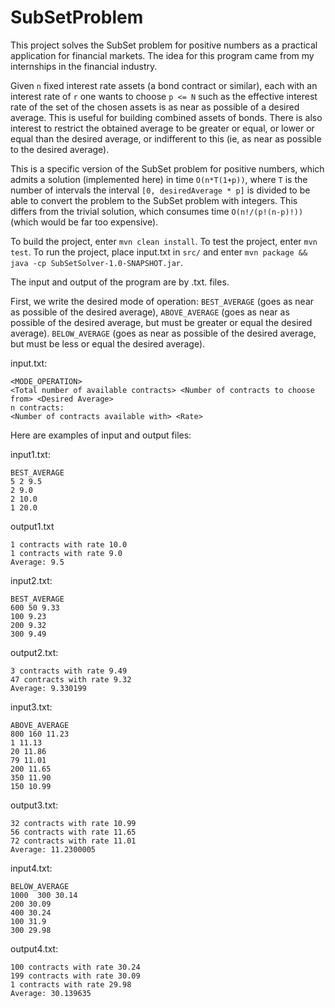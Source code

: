 # SubSetProblem
This project solves the SubSet problem for positive numbers as a practical application for financial markets.
The idea for this program came from my internships in the financial industry.

Given `n` fixed interest rate assets (a bond contract or similar), each with an interest rate of `r` one wants to choose `p <= N` such as the effective interest rate of the set of the chosen assets is
as near as possible of a desired average. This is useful for building combined assets of bonds. There is also interest to restrict the obtained average to be greater or equal, or lower or equal than the desired average,
or indifferent to this (ie, as near as possible to the desired average).

This is a specific version of the SubSet problem for positive numbers, which admits a solution (implemented here) in time `O(n*T(1+p))`, where `T` is the number of intervals the interval `[0, desiredAverage * p]` is divided to be able to convert the problem to the SubSet problem with integers.
This differs from the trivial solution, which consumes time `O(n!/(p!(n-p)!))` (which would be far too expensive).

To build the project, enter `mvn clean install`.
To test the project, enter `mvn test`.
To run the project, place input.txt in `src/` and enter `mvn package && java -cp SubSetSolver-1.0-SNAPSHOT.jar`.

The input and output of the program are by .txt. files.

First, we write the desired mode of operation: `BEST_AVERAGE` (goes as near as possible of the desired average),
                                               `ABOVE_AVERAGE` (goes as near as possible of the desired average, but must be greater or equal the desired average).
                                               `BELOW_AVERAGE` (goes as near as possible of the desired average, but must be less or equal the desired average).

input.txt:
```
<MODE_OPERATION>
<Total number of available contracts> <Number of contracts to choose from> <Desired Average>
n contracts:
<Number of contracts available with> <Rate>
```
Here are examples of input and output files:

input1.txt:
```
BEST_AVERAGE
5 2 9.5
2 9.0
2 10.0
1 20.0
```

output1.txt
```
1 contracts with rate 10.0
1 contracts with rate 9.0
Average: 9.5
```

input2.txt:
```
BEST_AVERAGE
600 50 9.33
100 9.23
200 9.32
300 9.49
```

output2.txt:
```
3 contracts with rate 9.49
47 contracts with rate 9.32
Average: 9.330199
```

input3.txt:
```
ABOVE_AVERAGE
800 160 11.23
1 11.13
20 11.86
79 11.01
200 11.65
350 11.90
150 10.99
```

output3.txt:
```
32 contracts with rate 10.99
56 contracts with rate 11.65
72 contracts with rate 11.01
Average: 11.2300005
```

input4.txt:
```
BELOW_AVERAGE
1000  300 30.14
200 30.09
400 30.24
100 31.9
300 29.98
```
output4.txt:
```
100 contracts with rate 30.24
199 contracts with rate 30.09
1 contracts with rate 29.98
Average: 30.139635
```


